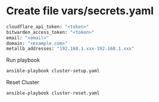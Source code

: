 
# Create file vars/secrets.yaml

```sh
cloudflare_api_token: "<token>"
bitwarden_access_token: "<token>"
email: "<email>"
domain: "<example.com>"
metallb_addresses: "192.168.1.xxx-192.168.1.xxx"
```

Run playbook
```sh
ansible-playbook cluster-setup.yaml
```

Reset Cluster
```sh
ansible-playbook cluster-reset.yaml